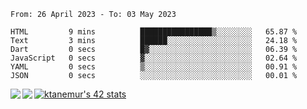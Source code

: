 <!--START_SECTION:waka-->

```text
From: 26 April 2023 - To: 03 May 2023

HTML         9 mins          ████████████████▒░░░░░░░░   65.87 %
Text         3 mins          ██████░░░░░░░░░░░░░░░░░░░   24.18 %
Dart         0 secs          █▓░░░░░░░░░░░░░░░░░░░░░░░   06.39 %
JavaScript   0 secs          ▓░░░░░░░░░░░░░░░░░░░░░░░░   02.64 %
YAML         0 secs          ▒░░░░░░░░░░░░░░░░░░░░░░░░   00.91 %
JSON         0 secs          ░░░░░░░░░░░░░░░░░░░░░░░░░   00.01 %
```

<!--END_SECTION:waka-->
<a href="https://github.com/anuraghazra/github-readme-stats">
  <img align="left" src="https://github-readme-stats.vercel.app/api?username=Tanesan&count_private=true&show_icons=true" />
<img align="left" src="https://github-readme-stats.vercel.app/api/top-langs/?username=Tanesan" />
</a>

[![ktanemur's 42 stats](https://badge42.vercel.app/api/v2/cl1wslf6s002109l771rng2w8/stats?cursusId=21&coalitionId=62)](https://github.com/JaeSeoKim/badge42)
